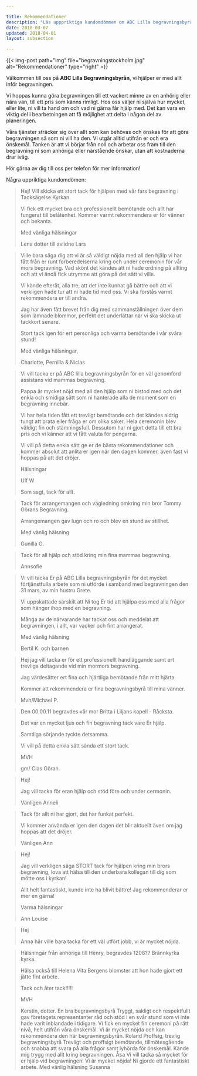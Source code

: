 ```yaml
---

title: Rekommendationer
description: "Läs upppriktiga kundomdömmen om ABC Lilla begravningsbyrån i Stockholm."
date: 2018-03-07
updated: 2018-04-01
layout: subsection

---
```



{{< img-post
    path="img" file="begravningstockholm.jpg"
    alt="Rekommendationer" type="right" >}}

Välkommen till oss på **ABC Lilla Begravningsbyrån**, vi hjälper er med allt inför begravningen.

Vi hoppas kunna göra begravningen till ett vackert minne av en anhörig eller nära vän, till ett pris som känns rimligt. Hos oss väljer ni själva hur mycket, eller lite, ni vill ta hand om och vad ni gärna får hjälp med. Det kan vara en viktig del i bearbetningen att få möjlighet att delta i någon del av planeringen.

Våra tjänster sträcker sig över allt som kan behövas och önskas för att göra begravningen så som ni vill ha den. Vi utgår alltid utifrån er och era önskemål. Tanken är att vi börjar från noll och arbetar oss fram till den begravning ni som anhöriga eller närstående önskar, utan att kostnaderna drar iväg. 

Hör gärna av dig till oss per telefon för mer information!

Några uppriktiga kundomdömen:

<blockquote>
Hej! 
Vill skicka ett stort tack för hjälpen med vår fars begravning i Tacksägelse Kyrkan. 

Vi fick ett mycket bra och professionellt bemötande och allt har fungerat till belåtenhet. Kommer varmt rekommendera er för vänner och bekanta. 

Med vänliga hälsningar 

Lena dotter till avlidne Lars
</blockquote>
 

 <blockquote>
Ville bara säga dig att vi är så väldigt nöjda med all den hjälp vi har fått från er runt förberedelserna kring och under ceremonin för
vår mors begravning. Vad skönt det kändes att ni hade ordning på allting och att vi ändå fick utrymme att göra på det sätt vi ville. 

Vi kände efteråt, alla tre, att det inte kunnat gå bättre och att vi  verkligen hade tur att ni hade tid med oss. Vi ska förstås varmt 
 rekommendera er till andra.

Jag har även fått brevet från dig med sammanställningen över dem som lämnade blommor, perfekt det underlättar när vi ska skicka ut tackkort senare.

 Stort tack igen för ert personliga och varma bemötande i vår svåra stund!
 
 Med vänliga hälsningar,
 
Charlotte, Pernilla & Niclas
</blockquote>
  

<blockquote>
Vi vill tacka er på ABC lilla begravningsbyrån för en väl genomförd assistans vid mammas begravning. 

Pappa är mycket nöjd med all den hjälp som ni bistod med och det enkla och smidiga sätt som ni hanterade alla de moment som en begravning innebär. 

Vi har hela tiden fått ett trevligt bemötande och det kändes aldrig tungt att prata eller fråga er om olika saker. Hela ceremonin blev väldigt fin och stämningsfull.  Dessutom har ni gjort detta till ett bra pris och vi känner att vi fått valuta för pengarna. 

Vi vill på detta enkla sätt ge er de bästa rekommendationer och kommer absolut att anlita er igen när den dagen kommer, även fast vi hoppas på att det dröjer.

Hälsningar
 
Ulf W
 
 Som sagt, tack för allt.
</blockquote>


<blockquote>
Tack för arrangemangen  och vägledning omkring min bror Tommy Görans Begravning. 

Arrangemangen gav lugn och ro och blev  en stund av stillhet.
  
Med vänlig hälsning

Gunilla G.
  </blockquote>


<blockquote>
Tack för all hjälp och stöd kring min fina mammas begravning.

Annsofie
</blockquote>


<blockquote>
Vi vill tacka Er på ABC Lilla begravningsbyrån för det mycket förtjänstfulla arbete som ni utförde i samband med begravningen den 31 mars, av min hustru Grete. 

Vi uppskattade särskilt att Ni tog Er tid att hjälpa oss med alla frågor som hänger ihop med en begravning. 

Många av de närvarande har tackat oss och meddelat att begravningen, i allt, var vacker och fint arrangerat.

Med vänlig hälsning

Bertil K. och barnen
</blockquote>


<blockquote>
Hej jag vill tacka er för ett professionellt handläggande samt ert trevliga deltagande vid min mormors begravning.

Jag värdesätter ert fina och hjärtliga bemötande från mitt hjärta.

Kommer att rekommendera er fina begravningsbyrå till mina vänner.

Mvh/Michael P.
</blockquote>

<blockquote>
Den 00.00.11 begravdes vår mor Britta i Liljans kapell - Råcksta.

Det var en mycket ljus och fin begravning tack vare Er hjälp.

Samtliga sörjande tyckte detsamma.

Vi vill på detta enkla sätt sända ett stort tack.

MVH

gm/ Clas Göran.
</blockquote>

<blockquote>
Hej!

Jag vill tacka för eran hjälp och stöd före och under cermonin.

Vänligen Anneli
</blockquote>

<blockquote>
Tack för allt ni har gjort, det har funkat perfekt.

Vi kommer använda er igen den dagen det blir aktuellt även om jag hoppas att det dröjer.

Vänligen Ann
</blockquote>

<blockquote>
Hej!

Jag vill verkligen säga STORT tack för hjälpen kring min brors begravning, lova att hälsa till den underbara kollegan till dig som mötte oss i kyrkan! 

Allt helt fantastiskt, kunde inte ha blivit bättre! Jag rekommenderar er mer en gärna!

Varma hälsningar

Ann Louise
</blockquote>


<blockquote>
Hej 

Anna här ville bara tacka för ett väl utfört jobb, vi är mycket nöjda.

</blockquote>

<blockquote>
Hälsningar från anhöriga till Henry, begravdes 1208?? Brännkyrka kyrka.

Hälsa också till Helena Vita Bergens blomster att hon hade gjort ett jätte fint arbete. 

Tack och åter tack!!!!!

MVH

Kerstin, dotter.
En bra begravningsbyrå
Tryggt, sakligt och respektfullt gav företagets representanter råd och stöd i en svår stund som vi inte hade varit inblandade i tidigare.
Vi fick en mycket fin ceremoni på rätt nivå, helt utifrån våra önskemål.
Vi är mycket nöjda och kan rekommendera den här begravningsbyrån.
Roland
Proffsig, trevlig begravningsbyrå
Trevligt och proffsigt bemötande, tillmötesgående och snabba att svara på alla frågor samt lyhörda för önskemål.
Kände mig trygg med allt kring begravningen.
Åsa
Vi vill tacka så mycket för er hjälp vid begravningen! Vi är mycket nöjda! Ni gjorde ett fantastiskt arbete.
Med vänlig hälsning Susanna
